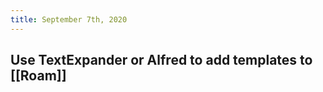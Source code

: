 ```yaml
---
title: September 7th, 2020
---
```


## Use TextExpander or Alfred to add templates to [[Roam]]

## 
